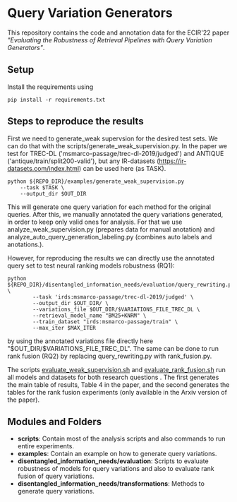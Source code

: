 # Query Variation Generators
This repository contains the code and annotation data for the ECIR'22 paper *"Evaluating the Robustness of Retrieval Pipelines with Query Variation Generators"*.

## Setup
Install the requirements using 

    pip install -r requirements.txt

## Steps to reproduce the results
First we need to generate_weak supervsion for the desired test sets. We can do that with the scripts/generate_weak_supervision.py. In the paper we test for TREC-DL ('msmarco-passage/trec-dl-2019/judged') and ANTIQUE ('antique/train/split200-valid'), but any IR-datasets (https://ir-datasets.com/index.html) can be used here (as TASK). 

    python ${REPO_DIR}/examples/generate_weak_supervision.py 
        --task $TASK \
        --output_dir $OUT_DIR 

This will generate one query variation for each method for the original queries. After this, we manually annotated the query variations generated, in order to keep only valid ones for analysis. For that we use analyze_weak_supervision.py (prepares data for manual anotation) and analyze_auto_query_generation_labeling.py (combines auto labels and anotations.).

However, for reproducing the results we can directly use the annotated query set to test neural ranking models robustness (RQ1):

    python ${REPO_DIR}/disentangled_information_needs/evaluation/query_rewriting.py \
            --task 'irds:msmarco-passage/trec-dl-2019/judged' \
            --output_dir $OUT_DIR/ \
            --variations_file $OUT_DIR/$VARIATIONS_FILE_TREC_DL \
            --retrieval_model_name "BM25+KNRM" \
            --train_dataset "irds:msmarco-passage/train" \
            --max_iter $MAX_ITER

by using the annotated variations file directly here "\$OUT_DIR/\$VARIATIONS_FILE_TREC_DL". The same can be done to run rank fusion (RQ2) by replacing query_rewriting.py with rank_fusion.py.

The scripts [evaluate_weak_supervision.sh](https://github.com/Guzpenha/query_variation_generators/blob/main/scripts/evalueate_weak_supervision.sh) and [evaluate_rank_fusion.sh](https://github.com/Guzpenha/query_variation_generators/blob/main/scripts/evalueate_rank_fusion.sh) run all models and datasets for both research questions . The first generates the main table of results, Table 4 in the paper, and the second generates the tables for the rank fusion experiments (only available in the Arxiv version of the paper).


## Modules and Folders

- **scripts**: Contain most of the analysis scripts and also commands to run entire experiments.
- **examples**: Contain an example on how to generate query variations.
- **disentangled_information_needs/evaluation**: Scripts to evaluate robustness of models for query variations and also to evaluate rank fusion of query variations.
- **disentangled_information_needs/transformations**: Methods to generate query variations.
